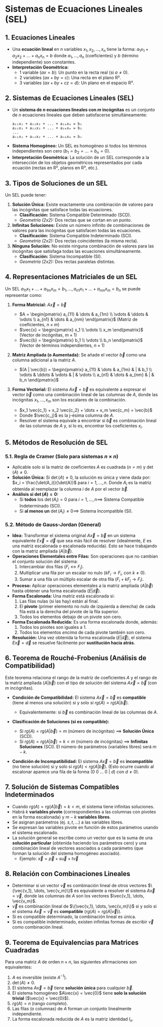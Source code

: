 # Sistemas de Ecuaciones Lineales (SEL)

## 1. Ecuaciones Lineales

*   Una **ecuación lineal** en $n$ variables $x_1, x_2, \dots, x_n$ tiene la forma:
    $a_1x_1 + a_2x_2 + \dots + a_nx_n = b$
    donde $a_1, \dots, a_n$ (coeficientes) y $b$ (término independiente) son constantes.
*   **Interpretación Geométrica:**
    *   1 variable ($ax=b$): Un punto en la recta real (si $a \neq 0$).
    *   2 variables ($ax+by=c$): Una recta en el plano R².
    *   3 variables ($ax+by+cz=d$): Un plano en el espacio R³.

## 2. Sistemas de Ecuaciones Lineales (SEL)

*   Un **sistema de $n$ ecuaciones lineales con $m$ incógnitas** es un conjunto de $n$ ecuaciones lineales que deben satisfacerse simultáneamente:
    ```
    a₁₁x₁ + a₁₂x₂ + ... + a₁ₘxₘ = b₁
    a₂₁x₁ + a₂₂x₂ + ... + a₂ₘxₘ = b₂
    ...
    aₙ₁x₁ + aₙ₂x₂ + ... + aₙₘxₘ = bₙ
    ```
*   **Sistema Homogéneo:** Un SEL es homogéneo si todos los términos independientes son cero ($b_1 = b_2 = \dots = b_n = 0$).
*   **Interpretación Geométrica:** La solución de un SEL corresponde a la intersección de los objetos geométricos representados por cada ecuación (rectas en R², planos en R³, etc.).

## 3. Tipos de Soluciones de un SEL

Un SEL puede tener:

1.  **Solución Única:** Existe exactamente una combinación de valores para las incógnitas que satisface todas las ecuaciones.
    *   **Clasificación:** Sistema Compatible Determinado (SCD).
    *   *Geometría (2x2):* Dos rectas que se cortan en un punto.
2.  **Infinitas Soluciones:** Existe un número infinito de combinaciones de valores para las incógnitas que satisfacen todas las ecuaciones.
    *   **Clasificación:** Sistema Compatible Indeterminado (SCI).
    *   *Geometría (2x2):* Dos rectas coincidentes (la misma recta).
3.  **Ninguna Solución:** No existe ninguna combinación de valores para las incógnitas que satisfaga todas las ecuaciones simultáneamente.
    *   **Clasificación:** Sistema Incompatible (SI).
    *   *Geometría (2x2):* Dos rectas paralelas distintas.

## 4. Representaciones Matriciales de un SEL

Un SEL $a_{11}x_1 + \dots + a_{1m}x_m = b_1, \dots, a_{n1}x_1 + \dots + a_{nm}x_m = b_n$ se puede representar como:

1.  **Forma Matricial:** $A \vec{x} = \vec{b}$
    *   $A = \begin{pmatrix} a_{11} & \dots & a_{1m} \\ \vdots & \ddots & \vdots \\ a_{n1} & \dots & a_{nm} \end{pmatrix}$ (Matriz de coeficientes, $n \times m$)
    *   $\vec{x} = \begin{pmatrix} x_1 \\ \vdots \\ x_m \end{pmatrix}$ (Vector de incógnitas, $m \times 1$)
    *   $\vec{b} = \begin{pmatrix} b_1 \\ \vdots \\ b_n \end{pmatrix}$ (Vector de términos independientes, $n \times 1$)

2.  **Matriz Ampliada (o Aumentada):** Se añade el vector $\vec{b}$ como una columna adicional a la matriz $A$.
    *   $(A | \vec{b}) = \begin{pmatrix} a_{11} & \dots & a_{1m} & | & b_1 \\ \vdots & \ddots & \vdots & | & \vdots \\ a_{n1} & \dots & a_{nm} & | & b_n \end{pmatrix}$

3.  **Forma Vectorial:** El sistema $A\vec{x} = \vec{b}$ es equivalente a expresar el vector $\vec{b}$ como una combinación lineal de las columnas de $A$, donde las incógnitas $x_1, \dots, x_m$ son los escalares de la combinación.
    *   $x_1 \vec{c_1} + x_2 \vec{c_2} + \dots + x_m \vec{c_m} = \vec{b}$
    *   Donde $\vec{c_j}$ es la j-ésima columna de $A$.
    *   Resolver el sistema equivale a encontrar si $\vec{b}$ es combinación lineal de las columnas de $A$ y, si lo es, encontrar los coeficientes $x_i$.

## 5. Métodos de Resolución de SEL

### 5.1. Regla de Cramer (Solo para sistemas $n \times n$)

*   Aplicable solo si la matriz de coeficientes $A$ es cuadrada ($n=m$) y $\det(A) \neq 0$.
*   **Solución Única:** Si $\det(A) \neq 0$, la solución es única y viene dada por:
    $x_i = \frac{\det(A_i)}{\det(A)}$ para $i = 1, \dots, n$.
    Donde $A_i$ es la matriz obtenida al reemplazar la columna $i$ de $A$ por el vector $\vec{b}$.
*   **Análisis si $\det(A) = 0$:**
    *   Si **todos** los $\det(A_i) = 0$ para $i=1, \dots, n \implies$ Sistema Compatible Indeterminado (SCI).
    *   Si **al menos un** $\det(A_i) \neq 0 \implies$ Sistema Incompatible (SI).

### 5.2. Método de Gauss-Jordan (General)

*   **Idea:** Transformar el sistema original $A\vec{x} = \vec{b}$ en un sistema equivalente $E\vec{x} = \vec{d}$ que sea más fácil de resolver (idealmente, $E$ es una matriz escalonada o escalonada reducida). Esto se hace trabajando con la matriz ampliada $(A|\vec{b})$.
*   **Operaciones Elementales entre Filas:** Son operaciones que no cambian el conjunto solución del sistema:
    1.  Intercambiar dos filas ($F_i \leftrightarrow F_j$).
    2.  Multiplicar una fila por un escalar no nulo ($k F_i \to F_i$, con $k \neq 0$).
    3.  Sumar a una fila un múltiplo escalar de otra fila ($F_i + k F_j \to F_i$).
*   **Proceso:** Aplicar operaciones elementales a la matriz ampliada $(A|\vec{b})$ hasta obtener una forma escalonada $(E|\vec{d})$.
*   **Forma Escalonada:** Una matriz está escalonada si:
    1.  Las filas nulas (si las hay) están al final.
    2.  El **pivote** (primer elemento no nulo de izquierda a derecha) de cada fila está a la derecha del pivote de la fila superior.
    3.  Todos los elementos debajo de un pivote son cero.
*   **Forma Escalonada Reducida:** Es una forma escalonada donde, además:
    1.  Todos los pivotes son iguales a 1.
    2.  Todos los elementos *encima* de cada pivote también son cero.
*   **Resolución:** Una vez obtenida la forma escalonada $(E|\vec{d})$, el sistema $E\vec{x} = \vec{d}$ se resuelve fácilmente por **sustitución hacia atrás**.

## 6. Teorema de Rouché-Frobenius (Análisis de Compatibilidad)

Este teorema relaciona el rango de la matriz de coeficientes $A$ y el rango de la matriz ampliada $(A|\vec{b})$ con el tipo de solución del sistema $A\vec{x} = \vec{b}$ (con $m$ incógnitas).

*   **Condición de Compatibilidad:** El sistema $A\vec{x} = \vec{b}$ es **compatible** (tiene al menos una solución) si y solo si $rg(A) = rg(A|\vec{b})$.
    *   Equivalentemente: si $\vec{b}$ es combinación lineal de las columnas de $A$.

*   **Clasificación de Soluciones (si es compatible):**
    *   Si $rg(A) = rg(A|\vec{b}) = m$ (número de incógnitas) $\implies$ **Solución Única** (SCD).
    *   Si $rg(A) = rg(A|\vec{b}) = k < m$ (número de incógnitas) $\implies$ **Infinitas Soluciones** (SCI). El número de parámetros (variables libres) será $m-k$.

*   **Condición de Incompatibilidad:** El sistema $A\vec{x} = \vec{b}$ es **incompatible** (no tiene solución) si y solo si $rg(A) < rg(A|\vec{b})$. (Esto ocurre cuando al escalonar aparece una fila de la forma $(0 \ 0 \ \dots \ 0 \ | \ d)$ con $d \neq 0$).



## 7. Solución de Sistemas Compatibles Indeterminados

*   Cuando $rg(A) = rg(A|\vec{b}) = k < m$, el sistema tiene infinitas soluciones.
*   Habrá $k$ **variables pivote** (correspondientes a las columnas con pivotes en la forma escalonada) y $m-k$ **variables libres**.
*   Se asignan parámetros (ej. $s, t, \dots$) a las variables libres.
*   Se expresan las variables pivote en función de estos parámetros usando el sistema escalonado.
*   La solución general se escribe como un vector que es la suma de una **solución particular** (obtenida haciendo los parámetros cero) y una combinación lineal de vectores asociados a cada parámetro (que forman la solución del sistema homogéneo asociado).
    *   Ejemplo: $\vec{x} = \vec{p} + s \vec{u} + t \vec{v}$

## 8. Relación con Combinaciones Lineales

*   Determinar si un vector $\vec{v}$ es combinación lineal de otros vectores $\{\vec{v_1}, \dots, \vec{v_m}\}$ es equivalente a resolver el sistema $A\vec{x} = \vec{v}$, donde las columnas de $A$ son los vectores $\vec{v_1}, \dots, \vec{v_m}$.
*   $\vec{v}$ es combinación lineal de $\{\vec{v_1}, \dots, \vec{v_m}\}$ si y solo si el sistema $A\vec{x} = \vec{v}$ es **compatible** ($rg(A) = rg(A|\vec{v})$).
*   Si es compatible determinado, la combinación lineal es única.
*   Si es compatible indeterminado, existen infinitas formas de escribir $\vec{v}$ como combinación lineal.

## 9. Teorema de Equivalencias para Matrices Cuadradas

Para una matriz $A$ de orden $n \times n$, las siguientes afirmaciones son equivalentes:

1.  $A$ es inversible (existe $A^{-1}$).
2.  $\det(A) \neq 0$.
3.  El sistema $A\vec{x} = \vec{b}$ tiene **solución única** para cualquier $\vec{b}$.
4.  El sistema homogéneo $A\vec{x} = \vec{0}$ tiene **solo la solución trivial** ($\vec{x} = \vec{0}$).
5.  $rg(A) = n$ (rango completo).
6.  Las filas (o columnas) de $A$ forman un conjunto linealmente independiente.
7.  La forma escalonada reducida de $A$ es la matriz identidad $I_n$.
